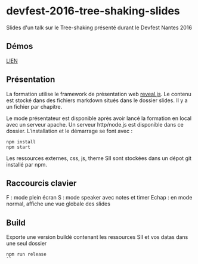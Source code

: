 # devfest-2016-tree-shaking-slides
Slides d'un talk sur le Tree-shaking présenté durant le Devfest Nantes 2016

## Démos

[LIEN](https://github.com/vogloblinsky/devfest-2016-tree-shaking-demos)

## Présentation

La formation utilise le framework de présentation web [reveal.js](http://lab.hakim.se/reveal-js/).
Le contenu est stocké dans des fichiers markdown situés dans le dossier slides. Il y a un fichier par chapitre.

Le mode présentateur est disponible après avoir lancé la formation en local avec un serveur apache. Un serveur http/node.js est disponible dans ce dossier.
L'installation et le démarrage se font avec :

```shell
npm install
npm start
```

Les ressources externes, css, js, theme SII sont stockées dans un dépot git installé par npm.

## Raccourcis clavier

F : mode plein écran
S : mode speaker avec notes et timer
Echap : en mode normal, affiche une vue globale des slides

## Build

Exporte une version buildé contenant les ressources SII et vos datas dans une seul dossier

```shell
npm run release
``
